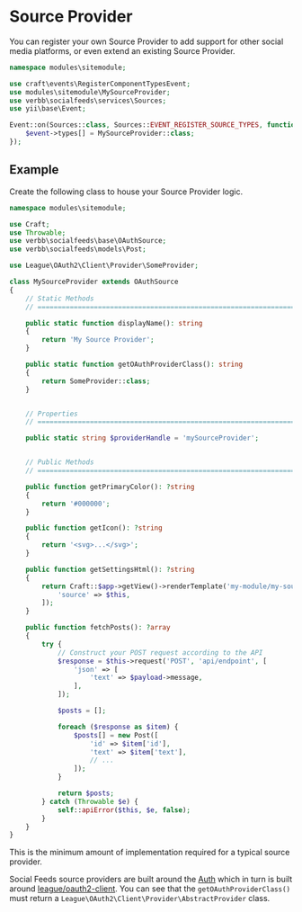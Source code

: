 # Source Provider
You can register your own Source Provider to add support for other social media platforms, or even extend an existing Source Provider.

```php
namespace modules\sitemodule;

use craft\events\RegisterComponentTypesEvent;
use modules\sitemodule\MySourceProvider;
use verbb\socialfeeds\services\Sources;
use yii\base\Event;

Event::on(Sources::class, Sources::EVENT_REGISTER_SOURCE_TYPES, function(RegisterComponentTypesEvent $event) {
    $event->types[] = MySourceProvider::class;
});
```

## Example
Create the following class to house your Source Provider logic.

```php
namespace modules\sitemodule;

use Craft;
use Throwable;
use verbb\socialfeeds\base\OAuthSource;
use verbb\socialfeeds\models\Post;

use League\OAuth2\Client\Provider\SomeProvider;

class MySourceProvider extends OAuthSource
{
    // Static Methods
    // =========================================================================

    public static function displayName(): string
    {
        return 'My Source Provider';
    }

    public static function getOAuthProviderClass(): string
    {
        return SomeProvider::class;
    }


    // Properties
    // =========================================================================

    public static string $providerHandle = 'mySourceProvider';


    // Public Methods
    // =========================================================================

    public function getPrimaryColor(): ?string
    {
        return '#000000';
    }

    public function getIcon(): ?string
    {
        return '<svg>...</svg>';
    }

    public function getSettingsHtml(): ?string
    {
        return Craft::$app->getView()->renderTemplate('my-module/my-source/settings', [
            'source' => $this,
        ]);
    }

    public function fetchPosts(): ?array
    {
        try {
            // Construct your POST request according to the API
            $response = $this->request('POST', 'api/endpoint', [
                'json' => [
                    'text' => $payload->message,
                ],
            ]);

            $posts = [];

            foreach ($response as $item) {
                $posts[] = new Post([
                    'id' => $item['id'],
                    'text' => $item['text'],
                    // ...
                ]);
            }

            return $posts;
        } catch (Throwable $e) {
            self::apiError($this, $e, false);
        }
    }
}
```

This is the minimum amount of implementation required for a typical source provider.

Social Feeds source providers are built around the [Auth](https://github.com/verbb/auth) which in turn is built around [league/oauth2-client](https://github.com/thephpleague/oauth2-client). You can see that the `getOAuthProviderClass()` must return a `League\OAuth2\Client\Provider\AbstractProvider` class.
